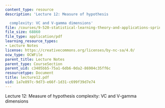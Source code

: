 ```yaml
---
content_type: resource
description: 'Lecture 12: Measure of hypothesis

  complexity: VC and V-gamma dimensions'
file: /courses/9-520-statistical-learning-theory-and-applications-spring-2003/1a7e897c9d73e66f1d31c699f39d7e74_lecture12.pdf
file_size: 68860
file_type: application/pdf
learning_resource_types:
- Lecture Notes
license: https://creativecommons.org/licenses/by-nc-sa/4.0/
ocw_type: OCWFile
parent_title: Lecture Notes
parent_type: CourseSection
parent_uid: c3405bb5-75a1-6db6-0da2-86904c35ff6c
resourcetype: Document
title: lecture12.pdf
uid: 1a7e897c-9d73-e66f-1d31-c699f39d7e74
---
```

Lecture 12: Measure of hypothesis
complexity: VC and V-gamma dimensions